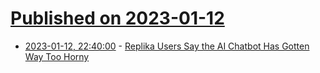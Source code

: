 # [Published on 2023-01-12](index.md)

* [2023-01-12, 22:40:00](https://slashdot.org/story/23/01/12/2033232/replika-users-say-the-ai-chatbot-has-gotten-way-too-horny?utm_source=rss1.0mainlinkanon&utm_medium=feed) - [Replika Users Say the AI Chatbot Has Gotten Way Too Horny](https://slashdot.org/story/23/01/12/2033232/replika-users-say-the-ai-chatbot-has-gotten-way-too-horny?utm_source=rss1.0mainlinkanon&utm_medium=feed)
